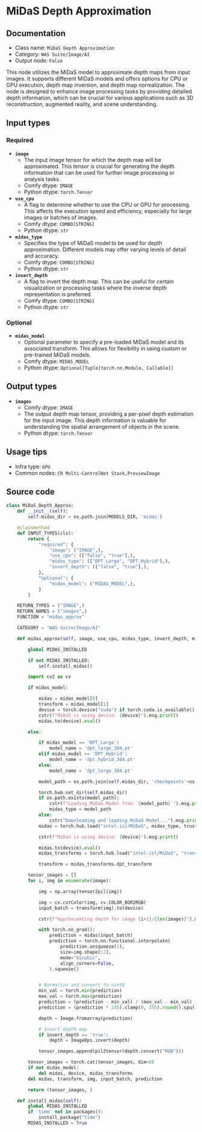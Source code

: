 # MiDaS Depth Approximation
## Documentation
- Class name: `MiDaS Depth Approximation`
- Category: `WAS Suite/Image/AI`
- Output node: `False`

This node utilizes the MiDaS model to approximate depth maps from input images. It supports different MiDaS models and offers options for CPU or GPU execution, depth map inversion, and depth map normalization. The node is designed to enhance image processing tasks by providing detailed depth information, which can be crucial for various applications such as 3D reconstruction, augmented reality, and scene understanding.
## Input types
### Required
- **`image`**
    - The input image tensor for which the depth map will be approximated. This tensor is crucial for generating the depth information that can be used for further image processing or analysis tasks.
    - Comfy dtype: `IMAGE`
    - Python dtype: `torch.Tensor`
- **`use_cpu`**
    - A flag to determine whether to use the CPU or GPU for processing. This affects the execution speed and efficiency, especially for large images or batches of images.
    - Comfy dtype: `COMBO[STRING]`
    - Python dtype: `str`
- **`midas_type`**
    - Specifies the type of MiDaS model to be used for depth approximation. Different models may offer varying levels of detail and accuracy.
    - Comfy dtype: `COMBO[STRING]`
    - Python dtype: `str`
- **`invert_depth`**
    - A flag to invert the depth map. This can be useful for certain visualization or processing tasks where the inverse depth representation is preferred.
    - Comfy dtype: `COMBO[STRING]`
    - Python dtype: `str`
### Optional
- **`midas_model`**
    - Optional parameter to specify a pre-loaded MiDaS model and its associated transform. This allows for flexibility in using custom or pre-trained MiDaS models.
    - Comfy dtype: `MIDAS_MODEL`
    - Python dtype: `Optional[Tuple[torch.nn.Module, Callable]]`
## Output types
- **`images`**
    - Comfy dtype: `IMAGE`
    - The output depth map tensor, providing a per-pixel depth estimation for the input image. This depth information is valuable for understanding the spatial arrangement of objects in the scene.
    - Python dtype: `torch.Tensor`
## Usage tips
- Infra type: `GPU`
- Common nodes: `CR Multi-ControlNet Stack,PreviewImage`


## Source code
```python
class MiDaS_Depth_Approx:
    def __init__(self):
        self.midas_dir = os.path.join(MODELS_DIR, 'midas')

    @classmethod
    def INPUT_TYPES(cls):
        return {
            "required": {
                "image": ("IMAGE",),
                "use_cpu": (["false", "true"],),
                "midas_type": (["DPT_Large", "DPT_Hybrid"],),
                "invert_depth": (["false", "true"],),
            },
            "optional": {
                "midas_model": ("MIDAS_MODEL",),
            }
        }

    RETURN_TYPES = ("IMAGE",)
    RETURN_NAMES = ("images",)
    FUNCTION = "midas_approx"

    CATEGORY = "WAS Suite/Image/AI"

    def midas_approx(self, image, use_cpu, midas_type, invert_depth, midas_model=None):

        global MIDAS_INSTALLED

        if not MIDAS_INSTALLED:
            self.install_midas()

        import cv2 as cv

        if midas_model:

            midas = midas_model[0]
            transform = midas_model[1]
            device = torch.device("cuda") if torch.cuda.is_available() and use_cpu == 'false' else torch.device("cpu")
            cstr(f"MiDaS is using device: {device}").msg.print()
            midas.to(device).eval()

        else:

            if midas_model == 'DPT_Large':
                model_name = 'dpt_large_384.pt'
            elif midas_model == 'DPT_Hybrid':
                model_name = 'dpt_hybrid_384.pt'
            else:
                model_name = 'dpt_large_384.pt'

            model_path = os.path.join(self.midas_dir, 'checkpoints'+os.sep+model_name)

            torch.hub.set_dir(self.midas_dir)
            if os.path.exists(model_path):
                cstr(f"Loading MiDaS Model from `{model_path}`").msg.print()
                midas_type = model_path
            else:
                cstr("Downloading and loading MiDaS Model...").msg.print()
            midas = torch.hub.load("intel-isl/MiDaS", midas_type, trust_repo=True)

            cstr(f"MiDaS is using device: {device}").msg.print()

            midas.to(device).eval()
            midas_transforms = torch.hub.load("intel-isl/MiDaS", "transforms")

            transform = midas_transforms.dpt_transform

        tensor_images = []
        for i, img in enumerate(image):

            img = np.array(tensor2pil(img))

            img = cv.cvtColor(img, cv.COLOR_BGR2RGB)
            input_batch = transform(img).to(device)

            cstr(f"Approximating depth for image {i+1}/{len(image)}").msg.print()

            with torch.no_grad():
                prediction = midas(input_batch)
                prediction = torch.nn.functional.interpolate(
                    prediction.unsqueeze(1),
                    size=img.shape[:2],
                    mode="bicubic",
                    align_corners=False,
                ).squeeze()


            # Normalize and convert to uint8
            min_val = torch.min(prediction)
            max_val = torch.max(prediction)
            prediction = (prediction - min_val) / (max_val - min_val)
            prediction = (prediction * 255).clamp(0, 255).round().cpu().numpy().astype(np.uint8)

            depth = Image.fromarray(prediction)

            # Invert depth map
            if invert_depth == 'true':
                depth = ImageOps.invert(depth)

            tensor_images.append(pil2tensor(depth.convert("RGB")))

        tensor_images = torch.cat(tensor_images, dim=0)
        if not midas_model:
            del midas, device, midas_transforms
        del midas, transform, img, input_batch, prediction

        return (tensor_images, )

    def install_midas(self):
        global MIDAS_INSTALLED
        if 'timm' not in packages():
            install_package("timm")
        MIDAS_INSTALLED = True

```
